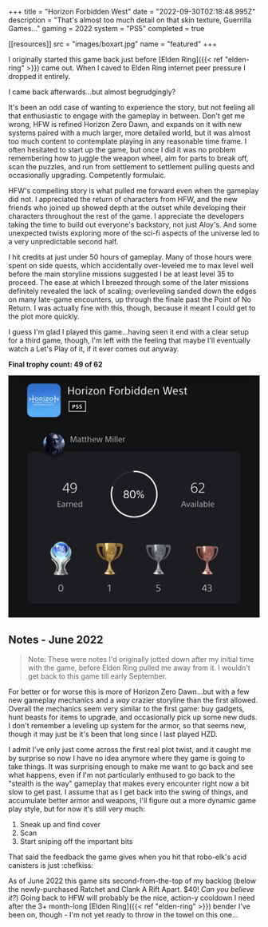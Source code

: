 +++
title = "Horizon Forbidden West"
date = "2022-09-30T02:18:48.995Z"
description = "That's almost too much detail on that skin texture, Guerrilla Games..."
gaming = 2022
system = "PS5"
completed = true

[[resources]]
src = "images/boxart.jpg"
name = "featured"
+++

I originally started this game back just before [Elden Ring]({{< ref "elden-ring" >}}) came out. When I caved to Elden Ring internet peer pressure I dropped it entirely.

I came back afterwards…but almost begrudgingly?

It's been an odd case of wanting to experience the story, but not feeling all that enthusiastic to engage with the gameplay in between. Don't get me wrong, HFW is refined Horizon Zero Dawn, and expands on it with new systems paired with a much larger, more detailed world, but it was almost too much content to contemplate playing in any reasonable time frame. I often hesitated to start up the game, but once I did it was no problem remembering how to juggle the weapon wheel, aim for parts to break off, scan the puzzles, and run from settlement to settlement pulling quests and occasionally upgrading. Competently formulaic.

HFW's compelling story is what pulled me forward even when the gameplay did not. I appreciated the return of characters from HFW, and the new friends who joined up showed depth at the outset while developing their characters throughout the rest of the game. I appreciate the developers taking the time to build out everyone's backstory, not just Aloy's. And some unexpected twists exploring more of the sci-fi aspects of the universe led to a very unpredictable second half.

I hit credits at just under 50 hours of gameplay. Many of those hours were spent on side quests, which accidentally over-leveled me to max level well before the main storyline missions suggested I be at least level 35 to proceed. The ease at which I breezed through some of the later missions definitely revealed the lack of scaling; overleveling sanded down the edges on many late-game encounters, up through the finale past the Point of No Return. I was actually fine with this, though, because it meant I could get to the plot more quickly.

I guess I'm glad I played this game…having seen it end with a clear setup for a third game, though, I'm left with the feeling that maybe I'll eventually watch a Let's Play of it, if it ever comes out anyway.

**Final trophy count: 49 of 62**

![Trophy list showing 78% of trophies earned](images/trophies.jpg)

## Notes - June 2022

> Note: These were notes I'd originally jotted down after my initial time with the game, before Elden Ring pulled me away from it. I wouldn't get back to this game till early September.

For better or for worse this is more of Horizon Zero Dawn...but with a few new gameplay mechanics and a *way* crazier storyline than the first allowed. Overall the mechanics seem very similar to the first game: buy gadgets, hunt beasts for items to upgrade, and occasionally pick up some new duds. I don't remember a leveling up system for the armor, so that seems new, though it may just be it's been that long since I last played HZD.

I admit I've only just come across the first real plot twist, and it caught me by surprise so now I have no idea anymore where they game is going to take things. It was surprising enough to make me want to go back and see what happens, even if I'm not particularly enthused to go back to the "stealth is the way" gameplay that makes every encounter right now a bit slow to get past. I assume that as I get back into the swing of things, and accumulate better armor and weapons, I'll figure out a more dynamic game play style, but for now it's still very much:

1. Sneak up and find cover
2. Scan
3. Start sniping off the important bits

That said the feedback the game gives when you hit that robo-elk's acid canisters is just :chefkiss:

As of June 2022 this game sits second-from-the-top of my backlog (below the newly-purchased Ratchet and Clank A Rift Apart. $40! *Can you believe it?*) Going back to HFW will probably be the nice, action-y cooldown I need after the 3+ month-long [Elden Ring]({{< ref "elden-ring" >}}) bender I've been on, though - I'm not yet ready to throw in the towel on this one...
